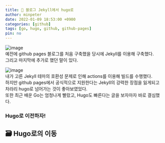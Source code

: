 ```yaml
---
title: 👻 블로그 Jekyll에서 hugo로
author: minpeter
date: 2022-01-09 18:53:00 +0900
categories: [github]
tags: [go, hugo, github, github-pages]
pin: no
---
```


![image](https://user-images.githubusercontent.com/62207008/148677455-f870a2f2-19cb-4f61-a563-ec8ec9a97d68.png)  
예전에 github pages 블로그를 처음 구축했을 당시에 Jekyll를 이용해 구축했다.  
그리고 마지막에 추가로 했던 말이 있다.

![image](https://user-images.githubusercontent.com/62207008/148677560-9845a892-cf85-4fe9-a60c-61ae6025ea1e.png)  
내가 고른 Jekyll 테마의 호환성 문제로 인해 actions를 이용해 빌드를 수행했다.  
하지만 github pages에서 공식적으로 지원한다는 Jekyll의 강력한 장점을 잃게되고  
차라리 hugo로 넘어가는 것이 좋아보였었다.  
또한 최근 배운 Go는 엄청나게 빨랐고, Hugo도 빠른다는 글을 보자마자 바로 결심했다.

### Hugo로 이전하자!

## 🗃️ Hugo로의 이동
